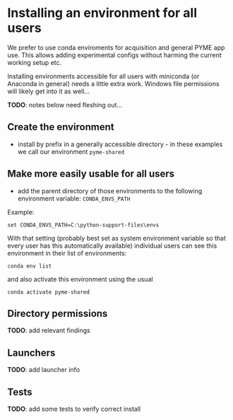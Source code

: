 # Installing an environment for all users

We prefer to use conda enviroments for acquisition and general PYME app use. This allows adding experimental configs without harming the current working setup etc.

Installing environments accessible for all users with miniconda (or Anaconda in general) needs a little extra work. Windows file permissions will likely get into it as well...

**TODO**: notes below need fleshing out...

## Create the environment

- install by prefix in a generally accessible directory - in these examples we call our environment `pyme-shared`

## Make more easily usable for all users

- add the parent directory of those environments to the following environment variable: `CONDA_ENVS_PATH`

Example:

	set CONDA_ENVS_PATH=C:\python-support-files\envs


With that setting (probably best set as system environment variable so that every user has this automatically available) individual users can see this environment in their list of environments:

	conda env list

and also activate this environment using the usual

	conda activate pyme-shared

## Directory permissions

**TODO**: add relevant findings

## Launchers

**TODO**: add launcher info

## Tests

**TODO**: add some tests to verify correct install